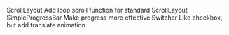 ScrollLayout  		Add loop scroll function for standard ScrollLayoutSimpleProgressBar 	Make progress more effectiveSwitcher		Like checkbox, but add translate animation
